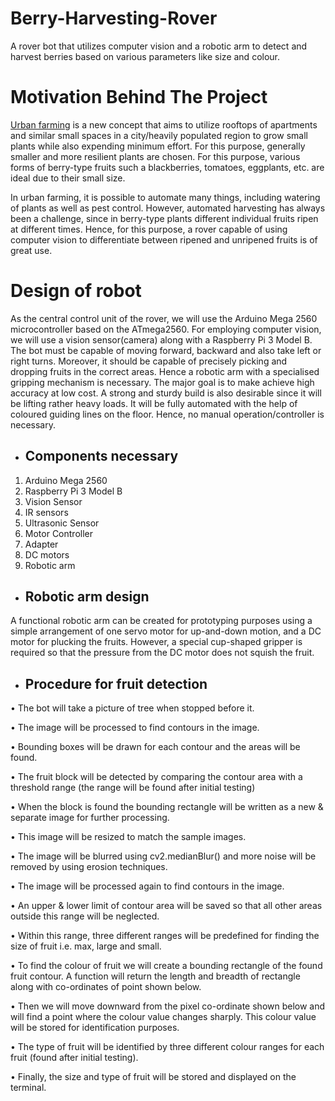 # Berry-Harvesting-Rover
A rover bot that utilizes computer vision and a robotic arm to detect and harvest berries based on various parameters like size and colour. 

# Motivation Behind The Project
[Urban farming](https://www.thespruceeats.com/what-is-urban-farming-5188341) is a new concept that aims to utilize rooftops of apartments and similar small spaces in a city/heavily populated region to grow small plants while also expending minimum effort. For this purpose, generally smaller and more resilient plants are chosen. For this purpose, various forms of berry-type fruits such a blackberries, tomatoes, eggplants, etc. are ideal due to their small size. 

In urban farming, it is possible to automate many things, including watering of plants as well as pest control. However, automated harvesting has always been a challenge, since in berry-type plants different individual fruits ripen at different times. Hence, for this purpose, a rover capable of using computer vision to differentiate between ripened and unripened fruits is of great use.

# Design of robot
As the central control unit of the rover, we will use the Arduino Mega 2560 microcontroller based on the ATmega2560. For employing computer vision, we will use a vision sensor(camera) along with a Raspberry Pi 3 Model B. The bot must be capable of moving forward, backward and also take left or right turns. Moreover, it should be capable of precisely picking and dropping fruits in the correct areas. Hence a robotic arm with a specialised gripping mechanism is necessary. The major goal is to make achieve high accuracy at low cost. A strong and sturdy build is also desirable since it will be lifting rather heavy loads. It will be fully automated with the help of coloured guiding lines on the floor. Hence, no manual operation/controller is necessary. 

- ## Components necessary

1. Arduino Mega 2560
2. Raspberry Pi 3 Model B
3. Vision Sensor
4. IR sensors
5. Ultrasonic Sensor
6. Motor Controller
7. Adapter
8. DC motors
9. Robotic arm

- ## Robotic arm design

A functional robotic arm can be created for prototyping purposes using a simple arrangement of one servo motor for up-and-down motion, and a DC motor for plucking the fruits. However, a special cup-shaped gripper is required so that the pressure from the DC motor does not squish the fruit.

- ## Procedure for fruit detection

• The bot will take a picture of tree when stopped before it.

• The image will be processed to find contours in the image.

• Bounding boxes will be drawn for each contour and the areas will be found.

• The fruit block will be detected by comparing the contour area with a threshold range (the range will be found after initial testing)

• When the block is found the bounding rectangle will be written as a new & separate image for further processing.

• This image will be resized to match the sample images.

• The image will be blurred using cv2.medianBlur() and more noise will be removed by using erosion techniques.

• The image will be processed again to find contours in the image.

• An upper & lower limit of contour area will be saved so that all other areas outside this range will be neglected.

• Within this range, three different ranges will be predefined for finding the size of fruit i.e. max, large and small.

• To find the colour of fruit we will create a bounding rectangle of the found fruit contour. A function will return the length and breadth of rectangle along with co-ordinates of point shown below.

• Then we will move downward from the pixel co-ordinate shown below and will find a point where the colour value changes sharply. This colour value will be stored for identification purposes.

• The type of fruit will be identified by three different colour ranges for each fruit (found after initial testing).

• Finally, the size and type of fruit will be stored and displayed on the terminal. 




